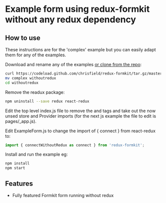 # Example form using redux-formkit without any redux dependency

## How to use

These instructions are for the 'complex' example but you can easily adapt them for any of the examples.

Download and rename any of the examples [or clone from the repo](https://github.com/chrisfield/redux-formkit):

```bash
curl https://codeload.github.com/chrisfield/redux-formkit/tar.gz/master | tar -xz --strip=2 "redux-formkit"-master/examples/complex
mv complex withoutredux
cd withoutredux
```

Remove the readux package:

```bash
npm uninstall --save redux react-redux
```

Edit the top level index.js file to remove the <Provider> and </Provider> tags and take out the now unsed store and Provider imports (for the next js example the file to edit is pages/_app.js).

Edit ExampleForm.js to change the import of { connect } from react-redux to: 

```js
import { connectWithoutRedux as connect } from 'redux-formkit';
```

Install and run the example eg:

```bash
npm install
npm start
```

## Features
* Fully featured Formkit form running without redux